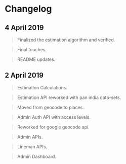 # Changelog

## 4 April 2019

> Finalized the estimation algorithm and verified.

> Final touches.

> README updates.

## 2 April 2019

> Estimation Calculations.

> Estimation API reworked with pan india data-sets.

> Moved from geocode to places.

> Admin Auth API with access levels.

> Reworked for google geocode api.

> Admin APIs.

> Lineman APIs.

> Admin Dashboard.
